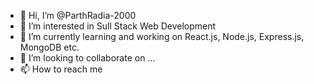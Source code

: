 - 👋 Hi, I’m @ParthRadia-2000
- 👀 I’m interested in Sull Stack Web Development
- 🌱 I’m currently learning and working on React.js, Node.js, Express.js, MongoDB etc.
- 💞️ I’m looking to collaborate on ...
- 📫 How to reach me 

<!---
ParthRadia-2000/ParthRadia-2000 is a ✨ special ✨ repository because its `README.md` (this file) appears on your GitHub profile.
You can click the Preview link to take a look at your changes.
--->
